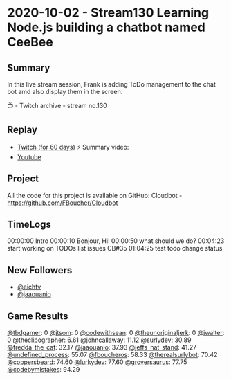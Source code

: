 
# 2020-10-02 - Stream130 Learning Node.js building a chatbot named CeeBee

Summary
-------

In this live stream session, Frank is adding ToDo management to the chat bot amd also display them in the screen.

📺 - Twitch archive - stream no.130

Replay
------

- [Twitch (for 60 days)](https://www.twitch.tv/videos/)
⚡ Summary video:
- [Youtube](https://youtu.be/HHF6pcENo7I)


## Project

All the code for this project is available on GitHub: Cloudbot - https://github.com/FBoucher/Cloudbot

## TimeLogs

00:00:00 Intro
00:00:10 Bonjour, Hi!
00:00:50 what should we do?
00:04:23 start working on TODOs list issues CB#35
01:04:25 test todo change status

## New Followers

- [@eichtv](https://www.twitch.tv/eichtv)
- [@jaaouanio](https://www.twitch.tv/jaaouanio)

## Game Results

[@tbdgamer](https://www.twitch.tv/tbdgamer): 0
[@jtsom](https://www.twitch.tv/jtsom): 0
[@codewithsean](https://www.twitch.tv/codewithsean): 0
[@theunoriginaljerk](https://www.twitch.tv/theunoriginaljerk): 0
[@jwalter](https://www.twitch.tv/jwalter): 0
[@theclipographer](https://www.twitch.tv/theclipographer): 6.61
[@johncallaway](https://www.twitch.tv/johncallaway): 11.12
[@surlydev](https://www.twitch.tv/surlydev): 30.89
[@fredda_the_cat](https://www.twitch.tv/fredda_the_cat): 32.17
[@jaaouanio](https://www.twitch.tv/jaaouanio): 37.93
[@jeffs_hat_stand](https://www.twitch.tv/jeffs_hat_stand): 41.27
[@undefined_process](https://www.twitch.tv/undefined_process): 55.07
[@fboucheros](https://www.twitch.tv/fboucheros): 58.33
[@therealsurlybot](https://www.twitch.tv/therealsurlybot): 70.42
[@coppersbeard](https://www.twitch.tv/coppersbeard): 74.60
[@lurkydev](https://www.twitch.tv/lurkydev): 77.60
[@groversaurus](https://www.twitch.tv/groversaurus): 77.75
[@codebymistakes](https://www.twitch.tv/codebymistakes): 94.29
